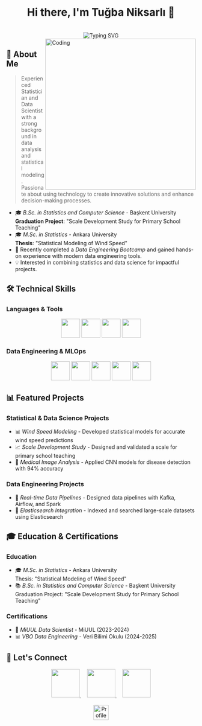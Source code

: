 <div align="center">
  <h1>Hi there, I'm Tuğba Niksarlı 👋</h1>
  
  <br/>
  <img src="https://readme-typing-svg.herokuapp.com?font=Fira+Code&duration=3000&pause=1000&color=FF69B4&center=true&vCenter=true&repeat=true&width=435&lines=Statistician;Data+Scientist;Data+Engineering;AI+Enthusiast;Deep+Learning+Specialist" alt="Typing SVG" />
  <br/>
</div>

<img align="right" alt="Coding" width="400" src="https://cdn.dribbble.com/users/4055494/screenshots/15215756/media/d2b66c4ca0192aa26d103448b3d1518b.gif">

## 🚀 About Me
> Experienced Statistician and Data Scientist with a strong background in data analysis and statistical modeling. Passionate about using technology to create innovative solutions and enhance decision-making processes.

- 🎓 *B.Sc. in Statistics and Computer Science* - Başkent University  
  **Graduation Project**: "Scale Development Study for Primary School Teaching"
- 🎓 *M.Sc. in Statistics* - Ankara University  
  **Thesis**: "Statistical Modeling of Wind Speed"
- 🌱 Recently completed a *Data Engineering Bootcamp* and gained hands-on experience with modern data engineering tools.
- 💡 Interested in combining statistics and data science for impactful projects.

## 🛠 Technical Skills

### Languages & Tools
<p align="center">
  <img src="https://img.shields.io/badge/Python-3776AB?style=for-the-badge&logo=python&logoColor=white" height="50"/>
  <img src="https://img.shields.io/badge/R-276DC3?style=for-the-badge&logo=r&logoColor=white" height="50"/>
  <img src="https://img.shields.io/badge/Matlab-0076A8?style=for-the-badge&logo=matlab&logoColor=white" height="50"/>
  <img src="https://img.shields.io/badge/SPSS-003399?style=for-the-badge&logo=spss&logoColor=white" height="50"/>
</p>

### Data Engineering & MLOps
<p align="center">
  <img src="https://img.shields.io/badge/Docker-2496ED?style=for-the-badge&logo=docker&logoColor=white" height="50"/>
  <img src="https://img.shields.io/badge/Apache%20Airflow-017CEE?style=for-the-badge&logo=apacheairflow&logoColor=white" height="50"/>
  <img src="https://img.shields.io/badge/Apache%20Kafka-231F20?style=for-the-badge&logo=apachekafka&logoColor=white" height="50"/>
  <img src="https://img.shields.io/badge/Apache%20Spark-E25A1C?style=for-the-badge&logo=apachespark&logoColor=white" height="50"/>
  <img src="https://img.shields.io/badge/Elasticsearch-005571?style=for-the-badge&logo=elasticsearch&logoColor=white" height="50"/>
</p>

## 📊 Featured Projects

### Statistical & Data Science Projects
- 📊 *Wind Speed Modeling* - Developed statistical models for accurate wind speed predictions
- 📈 *Scale Development Study* - Designed and validated a scale for primary school teaching
- 🧠 *Medical Image Analysis* - Applied CNN models for disease detection with 94% accuracy


### Data Engineering Projects
- 🚀 *Real-time Data Pipelines* - Designed data pipelines with Kafka, Airflow, and Spark
- 🔎 *Elasticsearch Integration* - Indexed and searched large-scale datasets using Elasticsearch


## 🎓 Education & Certifications

### Education
- 🎓 *M.Sc. in Statistics* - Ankara University  
  Thesis: "Statistical Modeling of Wind Speed"
- 📚 *B.Sc. in Statistics and Computer Science* - Başkent University  
  Graduation Project: "Scale Development Study for Primary School Teaching"

### Certifications
- 🔰 *MiUUL Data Scientist* - MiUUL (2023-2024)
- 📊 *VBO Data Engineering* - Veri Bilimi Okulu (2024-2025)

## 📱 Let's Connect

<div align="center">
  <a href="https://www.linkedin.com/in/tuğba-niksarli/">
    <img src="https://img.shields.io/badge/LinkedIn-0077B5?style=for-the-badge&logo=linkedin&logoColor=white" height="75"/>
  </a>
  &nbsp;&nbsp;&nbsp;
  <a href="https://www.kaggle.com/tubaniksarl">
    <img src="https://img.shields.io/badge/Kaggle-20BEFF?style=for-the-badge&logo=kaggle&logoColor=white" height="75"/>
  </a>
  &nbsp;&nbsp;&nbsp;
  <a href="https://medium.com/@tugbaaniksarli">
    <img src="https://img.shields.io/badge/Medium-12100E?style=for-the-badge&logo=medium&logoColor=white" height="75"/>
  </a>
</div>

<div align="center">
  <br/>
  <img src="https://komarev.com/ghpvc/?username=tugbaaniksarli&color=pink&style=for-the-badge" alt="Profile Views" height="40"/>
</div>
